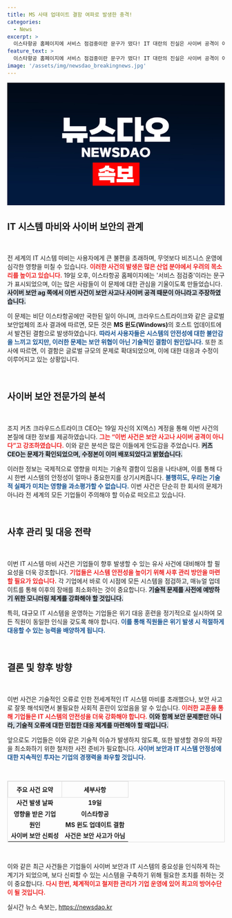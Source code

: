 ```yaml
---
title: MS 사태 업데이트 결함 여파로 발생한 충격!
categories:
  - News
excerpt: >
  이스타항공 홈페이지에 서비스 점검중이란 문구가 떴다! IT 대란의 진실은 사이버 공격이 아닌 MS 윈도 업데이트 결함. 크라우드스트라이크 CEO가 밝혀낸 충격적인 원인을 확인하세요!
feature_text: >
  이스타항공 홈페이지에 서비스 점검중이란 문구가 떴다! IT 대란의 진실은 사이버 공격이 아닌 MS 윈도 업데이트 결함. 크라우드스트라이크 CEO가 밝혀낸 충격적인 원인을 확인하세요!
image: '/assets/img/newsdao_breakingnews.jpg'
---
```


<p><img src="/assets/img/newsdao_breakingnews.jpg" alt="ontimetimes 속보" /></p>

<h2 data-ke-size="size26">IT 시스템 마비와 사이버 보안의 관계</h2>

<p data-ke-size="size16">&nbsp;</p>

<p>전 세계의 IT 시스템 마비는 사용자에게 큰 불편을 초래하며, 무엇보다 비즈니스 운영에 심각한 영향을 미칠 수 있습니다. <b><span style="color: #ee2323;">이러한 사건의 발생은 많은 산업 분야에서 우려의 목소리를 높이고 있습니다.</span></b> 19일 오후, 이스타항공 홈페이지에는 '서비스 점검중'이라는 문구가 표시되었으며, 이는 많은 사람들이 이 문제에 대한 관심을 기울이도록 만들었습니다. <b><span style="background-color: #21538527;">사이버 보안 ag 쪽에서 이번 사건이 보안 사고나 사이버 공격 때문이 아니라고 주장하였습니다.</span></b> </p>

<p>이 문제는 비단 이스타항공에만 국한된 일이 아니며, 크라우드스트라이크와 같은 글로벌 보안업체의 조사 결과에 따르면, 모든 것은 <strong>MS 윈도(Windows)</strong>의 호스트 업데이트에서 발견된 결함으로 발생하였습니다. <b><span style="color: #1a5490;">따라서 사용자들은 시스템의 안전성에 대한 불안감을 느끼고 있지만, 이러한 문제는 보안 위협이 아닌 기술적인 결함이 원인입니다.</span></b> 또한 조사에 따르면, 이 결함은 글로벌 규모의 문제로 확대되었으며, 이에 대한 대응과 수정이 이루어지고 있는 상황입니다. </p>

<p data-ke-size="size16">&nbsp;</p>

<h2 data-ke-size="size26">사이버 보안 전문가의 분석</h2>

<p data-ke-size="size16">&nbsp;</p>

<p>조지 커츠 크라우드스트라이크 CEO는 19일 자신의 X(엑스) 계정을 통해 이번 사건의 본질에 대한 정보를 제공하였습니다. <b><span style="color: #ee2323;">그는 “이번 사건은 보안 사고나 사이버 공격이 아니다”고 강조하였습니다.</span></b> 이와 같은 분석은 많은 이들에게 안도감을 주었습니다. <b><span style="background-color: #21538527;">커츠 CEO는 문제가 확인되었으며, 수정본이 이미 배포되었다고 밝혔습니다.</span></b> </p>

<p>이러한 정보는 국제적으로 영향을 미치는 기술적 결함이 있음을 나타내며, 이를 통해 다시 한번 시스템의 안정성이 얼마나 중요한지를 상기시켜줍니다. <b><span style="color: #1a5490;">불행히도, 우리는 기술적 실패가 미치는 영향을 과소평가할 수 없습니다.</span></b> 이번 사건은 단순히 한 회사의 문제가 아니라 전 세계의 모든 기업들이 주의해야 할 이슈로 떠오르고 있습니다. </p>

<p data-ke-size="size16">&nbsp;</p>

<h2 data-ke-size="size26">사후 관리 및 대응 전략</h2>

<p data-ke-size="size16">&nbsp;</p>

<p>이번 IT 시스템 마비 사건은 기업들이 향후 발생할 수 있는 유사 사건에 대비해야 할 필요성을 더욱 강조합니다. <b><span style="color: #ee2323;">기업들은 시스템 안전성을 높이기 위해 사후 관리 방안을 마련할 필요가 있습니다.</span></b> 각 기업에서 바로 이 시점에 모든 시스템을 점검하고, 매뉴얼 업데이트를 통해 이후의 장애를 최소화하는 것이 중요합니다. <b><span style="background-color: #21538527;">기술적 문제를 사전에 예방하기 위한 모니터링 체계를 강화해야 할 것입니다.</span></b></p>

<p>특히, 대규모 IT 시스템을 운영하는 기업들은 위기 대응 훈련을 정기적으로 실시하여 모든 직원이 동일한 인식을 갖도록 해야 합니다. <b><span style="color: #1a5490;">이를 통해 직원들은 위기 발생 시 적절하게 대응할 수 있는 능력을 배양하게 됩니다.</span></b>  </p>

<p data-ke-size="size16">&nbsp;</p>

<h2 data-ke-size="size26">결론 및 향후 방향</h2>

<p data-ke-size="size16">&nbsp;</p>

<p>이번 사건은 기술적인 오류로 인한 전세계적인 IT 시스템 마비를 초래했으나, 보안 사고로 잘못 해석되면서 불필요한 사회적 혼란이 있었음을 알 수 있습니다. <b><span style="color: #ee2323;">이러한 교훈을 통해 기업들은 IT 시스템의 안전성을 더욱 강화해야 합니다.</span></b> <b><span style="background-color: #21538527;">이와 함께 보안 문제뿐만 아니라, 기술적 오류에 대한 민첩한 대응 체계를 마련해야 할 때입니다.</span></b> </p>

<p>앞으로도 기업들은 이와 같은 기술적 이슈가 발생하지 않도록, 또한 발생할 경우의 파장을 최소화하기 위한 철저한 사전 준비가 필요합니다. <b><span style="color: #1a5490;">사이버 보안과 IT 시스템 안정성에 대한 지속적인 투자는 기업의 경쟁력을 좌우할 것입니다.</span></b> </p>

<p data-ke-size="size16">&nbsp;</p> 

<table style="width:100%; border-collapse:collapse; border:1px solid #dddddd;">
  <tr>
    <th style="text-align:center; padding:8px; border:1px solid #dddddd;">주요 사건 요약</th>
    <th style="text-align:center; padding:8px; border:1px solid #dddddd;">세부사항</th>
  </tr>
  <tr>
    <td style="text-align: center; height: 17px;"><b>사건 발생 날짜</b></td>
    <td style="text-align: center; height: 17px;"><b>19일</b></td>
  </tr>
  <tr>
    <td style="text-align: center; height: 17px;"><b>영향을 받은 기업</b></td>
    <td style="text-align: center; height: 17px;"><b>이스타항공</b></td>
  </tr>
  <tr>
    <td style="text-align: center; height: 17px;"><b>원인</b></td>
    <td style="text-align: center; height: 17px;"><b>MS 윈도 업데이트 결함</b></td>
  </tr>
  <tr>
    <td style="text-align: center; height: 17px;"><b>사이버 보안 신뢰성</b></td>
    <td style="text-align: center; height: 17px;"><b>사건은 보안 사고가 아님</b></td>
  </tr>
</table>

<p data-ke-size="size16">&nbsp;</p>

<p>이와 같은 최근 사건들은 기업들이 사이버 보안과 IT 시스템의 중요성을 인식하게 하는 계기가 되었으며, 보다 신뢰할 수 있는 시스템을 구축하기 위해 필요한 조치를 취하는 것이 중요합니다. <b><span style="color: #ee2323;">다시 한번, 체계적이고 철저한 관리가 기업 운영에 있어 최고의 방어수단이 될 것입니다.</span></b></p>
실시간 뉴스 속보는, <a href="https://newsdao.kr" rel="dofollow">https://newsdao.kr</a>


